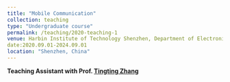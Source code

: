 ```yaml
---
title: "Mobile Communication"
collection: teaching
type: "Undergraduate course"
permalink: /teaching/2020-teaching-1
venue: Harbin Institute of Technology Shenzhen, Department of Electronic Engineering
date:2020.09.01-2024.09.01
location: "Shenzhen, China"
---
```

**Teaching Assistant with Prof. [Tingting Zhang]((https://faculty.hitsz.edu.cn/zhangtingting))**





